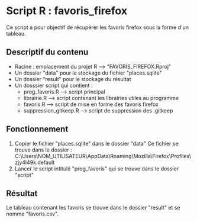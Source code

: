 # Script R : favoris_firefox

Ce script a pour objectif de récupérer les favoris firefox sous la forme d'un tableau.

## Descriptif du contenu

* Racine : emplacement du projet R --> "FAVORIS_FIREFOX.Rproj"
* Un dossier "data" pour le stockage du fichier "places.sqlite"
* Un dossier "result" pour le stockage du résultat
* Un dosssier script qui contient :
  * prog_favoris.R --> script principal
  * librairie.R --> script contenant les librairies utiles au programme
  * favoris.R --> script de mise en forme des favoris firefox
  * suppression_gitkeep.R --> script de suppression des .gitkeep

## Fonctionnement

1. Copier le fichier "places.sqlite" dans le dossier "data"
   Ce fichier se trouve dans le dossier : C:\Users\NOM_UTILISATEUR\AppData\Roaming\Mozilla\Firefox\Profiles\zjy4l49k.default
2. Lancer le script intitulé "prog_favoris" qui se trouve dans le dossier "script"

## Résultat

Le tableau contenant les favoris se trouve dans le dossier "result" et se nomme "favoris.csv".
